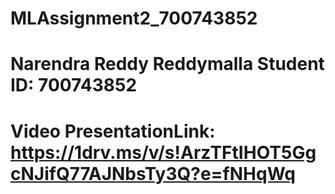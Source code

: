 # MLAssignment2_700743852
# Narendra Reddy Reddymalla    Student ID: 700743852
# Video PresentationLink:  https://1drv.ms/v/s!ArzTFtIHOT5GgcNJifQ77AJNbsTy3Q?e=fNHqWq
